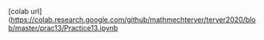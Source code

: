 [colab url](https://colab.research.google.com/github/mathmechterver/terver2020/blob/master/prac13/Practice13.ipynb
